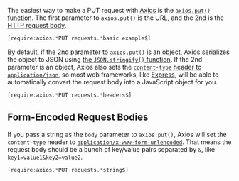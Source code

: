 The easiest way to make a PUT request with [Axios](/axios) is the
[`axios.put()` function](https://github.com/axios/axios#example). The first 
parameter to `axios.put()` is the URL, and the 2nd
is the [HTTP request body](https://en.wikipedia.org/wiki/HTTP_message_body).

```javascript
[require:axios.*PUT requests.*basic example$]
```

By default, if the 2nd parameter to `axios.put()` is an object, Axios
serializes the object to JSON using [the `JSON.stringify()` function](http://thecodebarbarian.com/the-80-20-guide-to-json-stringify-in-javascript).
If the 2nd parameter is an object, Axios also sets the [`content-type` header to `application/json`](https://developer.mozilla.org/en-US/docs/Web/HTTP/Headers/Content-Type), so
most web frameworks, like [Express](/tutorials/express/json), will be able
to automatically convert the request body into a JavaScript object for you.

```javascript
[require:axios.*PUT requests.*headers$]
```

Form-Encoded Request Bodies
---------------------------

If you pass a string as the `body` parameter to `axios.put()`, Axios will
set the `content-type` header to [`application/x-www-form-urlencoded`](https://dev.to/sidthesloth92/understanding-html-form-encoding-url-encoded-and-multipart-forms-3lpa).
That means the request body should be a bunch of key/value pairs separated by
`&`, like `key1=value1&key2=value2`.

```javascript
[require:axios.*PUT requests.*string$]
```